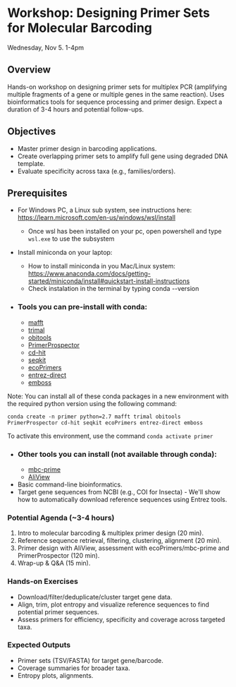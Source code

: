 # Workshop: Designing Primer Sets for Molecular Barcoding

Wednesday, Nov 5. 1-4pm

## Overview
Hands-on workshop on designing primer sets for multiplex PCR (amplifying multiple fragments of a gene or multiple genes in the same reaction). Uses bioinformatics tools for sequence processing and primer design. Expect a duration of 3-4 hours and potential follow-ups.
## Objectives
* Master primer design in barcoding applications.
* Create overlapping primer sets to amplify full gene using degraded DNA template.
* Evaluate specificity across taxa (e.g., families/orders).
## Prerequisites
* For Windows PC, a Linux sub system, see instructions here: https://learn.microsoft.com/en-us/windows/wsl/install
  * Once wsl has been installed on your pc, open powershell and type `wsl.exe` to use the subsystem
 
* Install miniconda on your laptop:
  * How to install miniconda in you Mac/Linux system: https://www.anaconda.com/docs/getting-started/miniconda/install#quickstart-install-instructions
  * Check instalation in the terminal by typing conda --version
 
* ###	Tools you can pre-install with conda: 
  *	[mafft](https://anaconda.org/bioconda/mafft)
  *	[trimal](https://anaconda.org/bioconda/trimal)
  *	[obitools](https://anaconda.org/bioconda/obitools)
  *	[PrimerProspector](https://anaconda.org/bioconda/primerprospector)
  *	[cd-hit](https://anaconda.org/bioconda/cd-hit)
  *	[seqkit](https://anaconda.org/bioconda/seqkit)
  *	[ecoPrimers](https://anaconda.org/bioconda/ecoprimers)
  *	[entrez-direct](https://anaconda.org/bioconda/entrez-direct)
  *	[emboss](https://anaconda.org/bioconda/emboss)

Note: You can install all of these conda packages in a new environment with the required python version using the following command:
```
conda create -n primer python=2.7 mafft trimal obitools PrimerProspector cd-hit seqkit ecoPrimers entrez-direct emboss
```
To activate this environment, use the command `conda activate primer`

* ###	Other tools you can install (not available through conda):
  *	[mbc-prime](https://github.com/thackl/mbc-prime)
  *	[AliView](http://www.ormbunkar.se/aliview/#DOWNLOAD)
*	Basic command-line bioinformatics.
*	Target gene sequences from NCBI (e.g., COI for Insecta) - We'll show how to automatically download reference sequences using Entrez tools.

### Potential Agenda (~3-4 hours)
1.	Intro to molecular barcoding & multiplex primer design (20 min).
2.	Reference sequence retrieval, filtering, clustering, alignment (20 min).
3.	Primer design with AliView, assessment with ecoPrimers/mbc-prime and PrimerProspector (120 min).
4.	Wrap-up & Q&A (15 min).

### Hands-on Exercises
*	Download/filter/deduplicate/cluster target gene data.
*	Align, trim, plot entropy and visualize reference sequences to find potential primer sequences.
*	Assess primers for efficiency, specificity and coverage across targeted taxa.
### Expected Outputs
*	Primer sets (TSV/FASTA) for target gene/barcode.
*	Coverage summaries for broader taxa.
*	Entropy plots, alignments.




